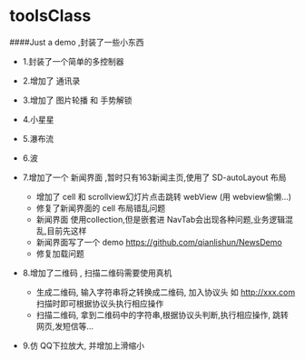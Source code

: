 # toolsClass
####Just a demo ,封装了一些小东西

* 1.封装了一个简单的多控制器 


* 2.增加了 通讯录 


* 3.增加了 图片轮播 和 手势解锁 


* 4.小星星 


* 5.瀑布流  


* 6.波 


* 7.增加了一个 新闻界面 ,暂时只有163新闻主页,使用了 SD-autoLayout 布局 
    * 增加了 cell  和 scrollview幻灯片点击跳转 webView  (用 webview偷懒...) 
    * 修复了新闻界面的 cell 布局错乱问题 
    * 新闻界面 使用collection,但是嵌套进 NavTab会出现各种问题,业务逻辑混乱,目前先这样 
    * 新闻界面写了一个 demo https://github.com/qianlishun/NewsDemo  
    * 修复加载问题
* 8.增加了二维码 , 扫描二维码需要使用真机 
    * 生成二维码, 输入字符串将之转换成二维码, 加入协议头 如 http://xxx.com 扫描时即可根据协议头执行相应操作
    * 扫描二维码, 拿到二维码中的字符串,根据协议头判断,执行相应操作, 跳转网页,发短信等...  
* 9.仿 QQ下拉放大, 并增加上滑缩小
    
